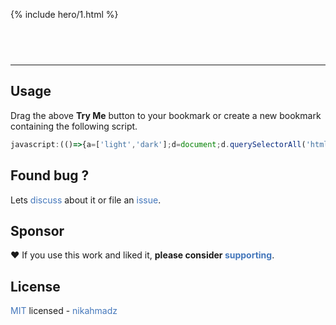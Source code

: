 ---
---
<style>
a { color:#47b;text-decoration:none }
a:hover { text-decoration:underline;text-underline-offset:.1em }
#_main { font-family:sans-serif }
#_layout { max-width:600px;margin:auto }
#_credit {
font-size:.83rem;
position:relative;
text-align:right;
}
#the-switch {
font-size: 1.5rem;
padding: 0.25em 1em;
border-radius: 1em;
background-color: black;
color: white;
box-shadow: 2px 5px 5px #00000070;
position: relative; top: -18vh;
}
.hero-1 { margin:20vh auto 26vh auto }
</style>
{% include hero/1.html %}

<script src="{{ site.github.url }}/assets/js/switch-v0.1.0.js?v={{ site.github.build_revision }}"></script>
<p align="center"><button id="the-switch" onclick="darkswitch()">Try Me</button></p>

***

## Usage

Drag the above **Try Me** button to your bookmark or create a new bookmark containing the following script.

```js
javascript:(()=>{a=['light','dark'];d=document;d.querySelectorAll('html,body,body *:not(noscript,script,style,link,hr,br,mark,input,select,meter,progress)').forEach(e=>{t=e.tagName;s='initial';if(/^a$|abbr$/i.test(t)){s='#47b'}e.style=(e.getAttribute('style')||'')+';background:unset;color:'+s});e=d.getElementsByName(n='color-scheme')[0];m=matchMedia;if(!e){e=d.createElement('meta');e.name=n;d.head.appendChild(e)}s=a.indexOf(c=e.content);x=s<0?c?m&&m('(prefers-'+n+':dark)').matches?1:0:0:s;e.content=a[x=++x>1?0:x]})()
```

## Found bug ?

Lets [discuss][] about it or file an [issue][].

[discuss]: https://github.com/nikahmadz/dark-switch/discussions "Go to Discussions"
[issue]: https://github.com/nikahmadz/dark-switch/issues "Go to Issues"

## Sponsor

❤️ If you use this work and liked it, **please consider [supporting][pay]**.

[pay]: https://nikahmadz.github.io/#!pay "See payment options"

## License

[MIT][] licensed - [nikahmadz][]

[MIT]: https://github.com/nikahmadz/central/blob/main/LICENSE "View license"
[nikahmadz]: https://nikahmadz.github.io "Visit my website"
